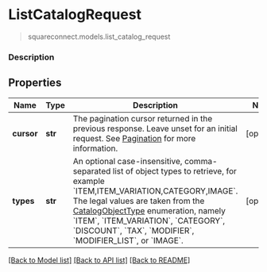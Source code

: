 # ListCatalogRequest
> squareconnect.models.list_catalog_request

### Description



## Properties
Name | Type | Description | Notes
------------ | ------------- | ------------- | -------------
**cursor** | **str** | The pagination cursor returned in the previous response. Leave unset for an initial request. See [Pagination](/basics/api101/pagination) for more information. | [optional] 
**types** | **str** | An optional case-insensitive, comma-separated list of object types to retrieve, for example &#x60;ITEM,ITEM_VARIATION,CATEGORY,IMAGE&#x60;.  The legal values are taken from the [CatalogObjectType](#type-catalogobjecttype) enumeration, namely &#x60;ITEM&#x60;, &#x60;ITEM_VARIATION&#x60;, &#x60;CATEGORY&#x60;, &#x60;DISCOUNT&#x60;, &#x60;TAX&#x60;, &#x60;MODIFIER&#x60;, &#x60;MODIFIER_LIST&#x60;, or &#x60;IMAGE&#x60;. | [optional] 

[[Back to Model list]](../README.md#documentation-for-models) [[Back to API list]](../README.md#documentation-for-api-endpoints) [[Back to README]](../README.md)


